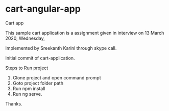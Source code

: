 # cart-angular-app
Cart app

This sample cart application is a assignment given in interview on
13 March 2020, Wednesday,

Implemented by Sreekanth Karini through skype call.

Initial commit of cart-application.

Steps to Run project
1. Clone project and open command prompt
2. Goto project folder path 
3. Run npm install
4. Run ng serve.

Thanks.
